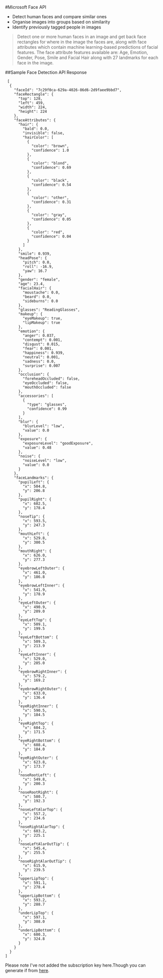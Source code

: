 #Microsoft Face API

- Detect human faces and compare similar ones
- Organise images into groups based on similarity
- Identify previously tagged people in images

> Detect one or more human faces in an image and get back face rectangles for where in the image the faces are, along with face attributes which contain machine learning-based predictions of facial features. The face attribute features available are: Age, Emotion, Gender, Pose, Smile and Facial Hair along with 27 landmarks for each face in the image.


##Sample Face Detection API Response 

```
 [
  {
    "faceId": "7c29f0ca-629a-4026-86d6-2d9faee9bbd7",
    "faceRectangle": {
      "top": 128,
      "left": 459,
      "width": 224,
      "height": 224
    },
    "faceAttributes": {
      "hair": {
        "bald": 0.0,
        "invisible": false,
        "hairColor": [
          {
            "color": "brown",
            "confidence": 1.0
          },
          {
            "color": "blond",
            "confidence": 0.69
          },
          {
            "color": "black",
            "confidence": 0.54
          },
          {
            "color": "other",
            "confidence": 0.31
          },
          {
            "color": "gray",
            "confidence": 0.05
          },
          {
            "color": "red",
            "confidence": 0.04
          }
        ]
      },
      "smile": 0.939,
      "headPose": {
        "pitch": 0.0,
        "roll": -16.9,
        "yaw": 16.7
      },
      "gender": "female",
      "age": 23.4,
      "facialHair": {
        "moustache": 0.0,
        "beard": 0.0,
        "sideburns": 0.0
      },
      "glasses": "ReadingGlasses",
      "makeup": {
        "eyeMakeup": true,
        "lipMakeup": true
      },
      "emotion": {
        "anger": 0.037,
        "contempt": 0.001,
        "disgust": 0.015,
        "fear": 0.001,
        "happiness": 0.939,
        "neutral": 0.001,
        "sadness": 0.0,
        "surprise": 0.007
      },
      "occlusion": {
        "foreheadOccluded": false,
        "eyeOccluded": false,
        "mouthOccluded": false
      },
      "accessories": [
        {
          "type": "glasses",
          "confidence": 0.99
        }
      ],
      "blur": {
        "blurLevel": "low",
        "value": 0.0
      },
      "exposure": {
        "exposureLevel": "goodExposure",
        "value": 0.48
      },
      "noise": {
        "noiseLevel": "low",
        "value": 0.0
      }
    },
    "faceLandmarks": {
      "pupilLeft": {
        "x": 504.8,
        "y": 206.8
      },
      "pupilRight": {
        "x": 602.5,
        "y": 178.4
      },
      "noseTip": {
        "x": 593.5,
        "y": 247.3
      },
      "mouthLeft": {
        "x": 529.8,
        "y": 300.5
      },
      "mouthRight": {
        "x": 626.0,
        "y": 277.3
      },
      "eyebrowLeftOuter": {
        "x": 461.0,
        "y": 186.8
      },
      "eyebrowLeftInner": {
        "x": 541.9,
        "y": 178.9
      },
      "eyeLeftOuter": {
        "x": 490.9,
        "y": 209.0
      },
      "eyeLeftTop": {
        "x": 509.1,
        "y": 199.5
      },
      "eyeLeftBottom": {
        "x": 509.3,
        "y": 213.9
      },
      "eyeLeftInner": {
        "x": 529.0,
        "y": 205.0
      },
      "eyebrowRightInner": {
        "x": 579.2,
        "y": 169.2
      },
      "eyebrowRightOuter": {
        "x": 633.0,
        "y": 136.4
      },
      "eyeRightInner": {
        "x": 590.5,
        "y": 184.5
      },
      "eyeRightTop": {
        "x": 604.2,
        "y": 171.5
      },
      "eyeRightBottom": {
        "x": 608.4,
        "y": 184.0
      },
      "eyeRightOuter": {
        "x": 623.8,
        "y": 173.7
      },
      "noseRootLeft": {
        "x": 549.8,
        "y": 200.3
      },
      "noseRootRight": {
        "x": 580.7,
        "y": 192.3
      },
      "noseLeftAlarTop": {
        "x": 557.2,
        "y": 234.6
      },
      "noseRightAlarTop": {
        "x": 603.2,
        "y": 225.1
      },
      "noseLeftAlarOutTip": {
        "x": 545.4,
        "y": 255.5
      },
      "noseRightAlarOutTip": {
        "x": 615.9,
        "y": 239.5
      },
      "upperLipTop": {
        "x": 591.1,
        "y": 278.4
      },
      "upperLipBottom": {
        "x": 593.2,
        "y": 288.7
      },
      "underLipTop": {
        "x": 597.1,
        "y": 308.0
      },
      "underLipBottom": {
        "x": 600.3,
        "y": 324.8
      }
    }
  }
]
```

Please note I've not added the subscription key here.Though you can generate if from [here](https://docs.microsoft.com/en-us/azure/cognitive-services/computer-vision/vision-api-how-to-topics/howtosubscribe).
